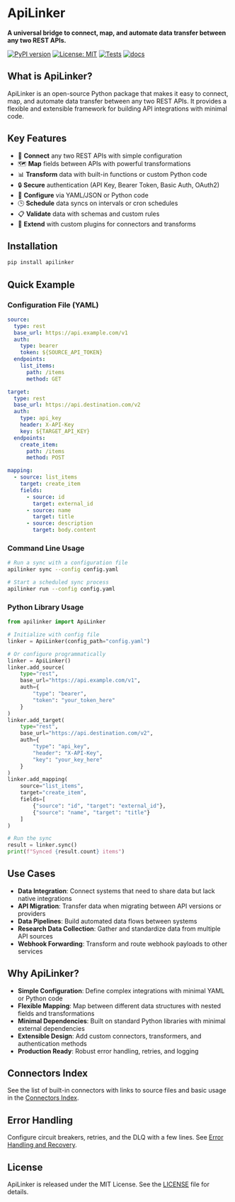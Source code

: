 # ApiLinker

**A universal bridge to connect, map, and automate data transfer between any two REST APIs.**

[![PyPI version](https://badge.fury.io/py/apilinker.svg)](https://badge.fury.io/py/apilinker)
[![License: MIT](https://img.shields.io/badge/License-MIT-yellow.svg)](https://opensource.org/licenses/MIT)
[![Tests](https://github.com/kkartas/apilinker/workflows/Tests/badge.svg)](https://github.com/kkartas/apilinker/actions)
[![docs](https://readthedocs.org/projects/apilinker/badge/?version=latest)](https://apilinker.readthedocs.io/en/latest/)

## What is ApiLinker?

ApiLinker is an open-source Python package that makes it easy to connect, map, and automate data transfer between any two REST APIs. It provides a flexible and extensible framework for building API integrations with minimal code.

<!-- Overview image removed until asset is added to docs/assets -->

## Key Features

- 🔄 **Connect** any two REST APIs with simple configuration
- 🗺️ **Map** fields between APIs with powerful transformations
- 📊 **Transform** data with built-in functions or custom Python code
- 🔒 **Secure** authentication (API Key, Bearer Token, Basic Auth, OAuth2)
- 📝 **Configure** via YAML/JSON or Python code
- 🕒 **Schedule** data syncs on intervals or cron schedules
- 📋 **Validate** data with schemas and custom rules
- 🔌 **Extend** with custom plugins for connectors and transforms

## Installation

```bash
pip install apilinker
```

## Quick Example

### Configuration File (YAML)

```yaml
source:
  type: rest
  base_url: https://api.example.com/v1
  auth:
    type: bearer
    token: ${SOURCE_API_TOKEN}
  endpoints:
    list_items:
      path: /items
      method: GET

target:
  type: rest
  base_url: https://api.destination.com/v2
  auth:
    type: api_key
    header: X-API-Key
    key: ${TARGET_API_KEY}
  endpoints:
    create_item:
      path: /items
      method: POST

mapping:
  - source: list_items
    target: create_item
    fields:
      - source: id
        target: external_id
      - source: name
        target: title
      - source: description
        target: body.content
```

### Command Line Usage

```bash
# Run a sync with a configuration file
apilinker sync --config config.yaml

# Start a scheduled sync process
apilinker run --config config.yaml
```

### Python Library Usage

```python
from apilinker import ApiLinker

# Initialize with config file
linker = ApiLinker(config_path="config.yaml")

# Or configure programmatically
linker = ApiLinker()
linker.add_source(
    type="rest",
    base_url="https://api.example.com/v1",
    auth={
        "type": "bearer",
        "token": "your_token_here"
    }
)
linker.add_target(
    type="rest",
    base_url="https://api.destination.com/v2",
    auth={
        "type": "api_key",
        "header": "X-API-Key",
        "key": "your_key_here"
    }
)
linker.add_mapping(
    source="list_items",
    target="create_item",
    fields=[
        {"source": "id", "target": "external_id"},
        {"source": "name", "target": "title"}
    ]
)

# Run the sync
result = linker.sync()
print(f"Synced {result.count} items")
```

## Use Cases

- **Data Integration**: Connect systems that need to share data but lack native integrations
- **API Migration**: Transfer data when migrating between API versions or providers
- **Data Pipelines**: Build automated data flows between systems
- **Research Data Collection**: Gather and standardize data from multiple API sources
- **Webhook Forwarding**: Transform and route webhook payloads to other services

## Why ApiLinker?

- **Simple Configuration**: Define complex integrations with minimal YAML or Python code
- **Flexible Mapping**: Map between different data structures with nested fields and transformations
- **Minimal Dependencies**: Built on standard Python libraries with minimal external dependencies
- **Extensible Design**: Add custom connectors, transformers, and authentication methods
- **Production Ready**: Robust error handling, retries, and logging

## Connectors Index

See the list of built-in connectors with links to source files and basic usage in the [Connectors Index](connectors_index.md).

## Error Handling

Configure circuit breakers, retries, and the DLQ with a few lines. See [Error Handling and Recovery](error_handling.md).

## License

ApiLinker is released under the MIT License. See the [LICENSE](https://github.com/kkartas/apilinker/blob/main/LICENSE) file for details.
